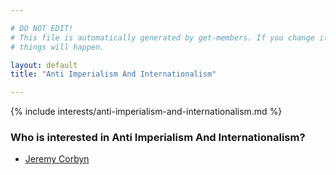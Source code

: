 ```yaml
---

# DO NOT EDIT!
# This file is automatically generated by get-members. If you change it, bad
# things will happen.

layout: default
title: "Anti Imperialism And Internationalism"

---
```


{% include interests/anti-imperialism-and-internationalism.md %}

### Who is interested in Anti Imperialism And Internationalism?


* [Jeremy Corbyn](/members/jeremy-corbyn.html)
